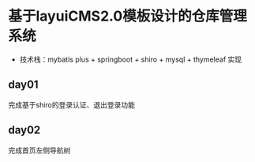 # 基于layuiCMS2.0模板设计的仓库管理系统
* 技术栈：mybatis plus + springboot + shiro + mysql + thymeleaf 实现

## day01
完成基于shiro的登录认证、退出登录功能

## day02
完成首页左侧导航树
